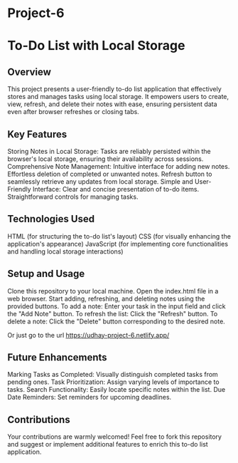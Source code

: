 # Project-6

# To-Do List with Local Storage

## Overview

This project presents a user-friendly to-do list application that effectively stores and manages tasks using local storage. It empowers users to create, view, refresh, and delete their notes with ease, ensuring persistent data even after browser refreshes or closing tabs.

## Key Features

Storing Notes in Local Storage:
Tasks are reliably persisted within the browser's local storage, ensuring their availability across sessions.
Comprehensive Note Management:
Intuitive interface for adding new notes.
Effortless deletion of completed or unwanted notes.
Refresh button to seamlessly retrieve any updates from local storage.
Simple and User-Friendly Interface:
Clear and concise presentation of to-do items.
Straightforward controls for managing tasks.
## Technologies Used

HTML (for structuring the to-do list's layout)
CSS (for visually enhancing the application's appearance)
JavaScript (for implementing core functionalities and handling local storage interactions)
## Setup and Usage

Clone this repository to your local machine.
Open the index.html file in a web browser.
Start adding, refreshing, and deleting notes using the provided buttons.
To add a note: Enter your task in the input field and click the "Add Note" button.
To refresh the list: Click the "Refresh" button.
To delete a note: Click the "Delete" button corresponding to the desired note.

Or just go to the url https://udhay-project-6.netlify.app/
## Future Enhancements

Marking Tasks as Completed:
Visually distinguish completed tasks from pending ones.
Task Prioritization:
Assign varying levels of importance to tasks.
Search Functionality:
Easily locate specific notes within the list.
Due Date Reminders:
Set reminders for upcoming deadlines.
## Contributions

Your contributions are warmly welcomed! Feel free to fork this repository and suggest or implement additional features to enrich this to-do list application.
 
